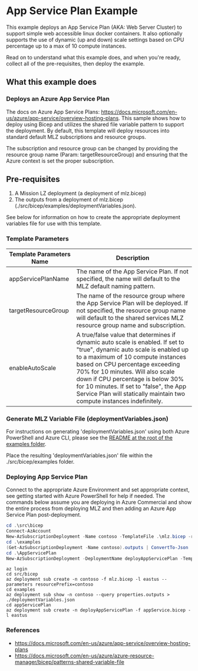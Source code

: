 # App Service Plan Example

This example deploys an App Service Plan (AKA: Web Server Cluster) to support simple web accessible linux docker containers.  It also optionally supports the use of dynamic (up and down) scale settings based on CPU percentage up to a max of 10 compute instances.

Read on to understand what this example does, and when you're ready, collect all of the pre-requisites, then deploy the example.

## What this example does

### Deploys an Azure App Service Plan

The docs on Azure App Service Plans: <https://docs.microsoft.com/en-us/azure/app-service/overview-hosting-plans>.  This sample shows how to deploy using Bicep and utilizes the shared file variable pattern to support the deployment.  By default, this template will deploy resources into standard default MLZ subscriptions and resource groups.  

The subscription and resource group can be changed by providing the resource group name (Param: targetResourceGroup) and ensuring that the Azure context is set the proper subscription.  

## Pre-requisites

1. A Mission LZ deployment (a deployment of mlz.bicep)
2. The outputs from a deployment of mlz.bicep (./src/bicep/examples/deploymentVariables.json).  

See below for information on how to create the appropriate deployment variables file for use with this template.

### Template Parameters

Template Parameters Name | Description
-----------------------| -----------
appServicePlanName | The name of the App Service Plan.  If not specified, the name will default to the MLZ default naming pattern.  
targetResourceGroup | The name of the resource group where the App Service Plan will be deployed.   If not specified, the resource group name will default to the shared services MLZ resource group name and subscription.
enableAutoScale | A true/false value that determines if dynamic auto scale is enabled.  If set to "true", dynamic auto scale is enabled up to a maximum of 10 compute instances based on CPU percentage exceeding 70% for 10 minutes.   Will also scale down if CPU percentage is below 30% for 10 minutes.  If set to "false", the App Service Plan will statically maintain two compute instances indefinitely.

### Generate MLZ Variable File (deploymentVariables.json)

For instructions on generating 'deploymentVariables.json' using both Azure PowerShell and Azure CLI, please see the [README at the root of the examples folder](..\README.md).

Place the resulting 'deploymentVariables.json' file within the ./src/bicep/examples folder.

### Deploying App Service Plan

Connect to the appropriate Azure Environment and set appropriate context, see getting started with Azure PowerShell for help if needed.  The commands below assume you are deploying in Azure Commercial and show the entire process from deploying MLZ and then adding an Azure App Service Plan post-deployment.

```PowerShell
cd .\src\bicep
Connect-AzAccount
New-AzSubscriptionDeployment -Name contoso -TemplateFile .\mlz.bicep -resourcePrefix 'contoso' -Location 'eastus'
cd .\examples
(Get-AzSubscriptionDeployment -Name contoso).outputs | ConvertTo-Json | Out-File -FilePath .\deploymentVariables.json
cd .\AppServicePlan
New-AzSubscriptionDeployment -DeploymentName deployAppServicePlan -TemplateFile .\appService.bicep -Location 'eastus'
```

```Azure CLI
az login
cd src/bicep
az deployment sub create -n contoso -f mlz.bicep -l eastus --parameters resourcePrefix=contoso
cd examples
az deployment sub show -n contoso --query properties.outputs > ./deploymentVariables.json
cd appServicePlan
az deployment sub create -n deployAppServicePlan -f appService.bicep -l eastus
```

### References

* <https://docs.microsoft.com/en-us/azure/app-service/overview-hosting-plans>
* <https://docs.microsoft.com/en-us/azure/azure-resource-manager/bicep/patterns-shared-variable-file>
